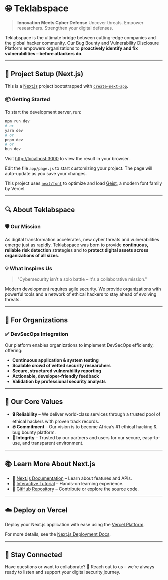 # 🌐 Teklabspace

> **Innovation Meets Cyber Defense** Uncover threats. Empower researchers.
> Strengthen your digital defenses.

Teklabspace is the ultimate bridge between cutting-edge companies and the global
hacker community. Our Bug Bounty and Vulnerability Disclosure Platform empowers
organizations to **proactively identify and fix vulnerabilities – before
attackers do**.

---

## 🚀 Project Setup (Next.js)

This is a [Next.js](https://nextjs.org/) project bootstrapped with
[`create-next-app`](https://github.com/vercel/next.js/tree/canary/packages/create-next-app).

### 📦 Getting Started

To start the development server, run:

```bash
npm run dev
# or
yarn dev
# or
pnpm dev
# or
bun dev
```

Visit [http://localhost:3000](http://localhost:3000) to view the result in your
browser.

Edit the file `app/page.js` to start customizing your project. The page will
auto-update as you save your changes.

This project uses
[`next/font`](https://nextjs.org/docs/app/building-your-application/optimizing/fonts)
to optimize and load [Geist](https://vercel.com/font), a modern font family by
Vercel.

---

## 🔍 About Teklabspace

### 🛡️ Our Mission

As digital transformation accelerates, new cyber threats and vulnerabilities
emerge just as rapidly. Teklabspace was born to provide **continuous, reliable
risk detection** strategies and to **protect digital assets across organizations
of all sizes**.

### 💡 What Inspires Us

> "Cybersecurity isn’t a solo battle – it's a collaborative mission."

Modern development requires agile security. We provide organizations with
powerful tools and a network of ethical hackers to stay ahead of evolving
threats.

---

## 🏢 For Organizations

### ✅ DevSecOps Integration

Our platform enables organizations to implement DevSecOps efficiently, offering:

- **Continuous application & system testing**
- **Scalable crowd of vetted security researchers**
- **Secure, structured vulnerability reporting**
- **Actionable, developer-friendly feedback**
- **Validation by professional security analysts**

---

## 🔑 Our Core Values

- **🔒 Reliability** – We deliver world-class services through a trusted pool of
  ethical hackers with proven track records.
- **🔥 Commitment** – Our vision is to become Africa’s #1 ethical hacking & bug
  bounty platform.
- **🤝 Integrity** – Trusted by our partners and users for our secure,
  easy-to-use, and transparent environment.

---

## 📚 Learn More About Next.js

- 📘 [Next.js Documentation](https://nextjs.org/docs) – Learn about features and
  APIs.
- 🧪 [Interactive Tutorial](https://nextjs.org/learn) – Hands-on learning
  experience.
- 🔗 [GitHub Repository](https://github.com/vercel/next.js) – Contribute or
  explore the source code.

---

## ☁️ Deploy on Vercel

Deploy your Next.js application with ease using the
[Vercel Platform](https://vercel.com/new?utm_medium=default-template&filter=next.js&utm_source=create-next-app&utm_campaign=create-next-app-readme).

For more details, see the
[Next.js Deployment Docs](https://nextjs.org/docs/app/building-your-application/deploying).

---

## 📢 Stay Connected

Have questions or want to collaborate? 📧 Reach out to us – we’re always ready
to listen and support your digital security journey.